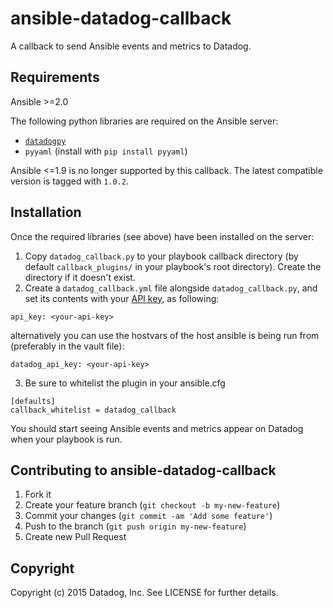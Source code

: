# ansible-datadog-callback

A callback to send Ansible events and metrics to Datadog.

## Requirements

Ansible >=2.0

The following python libraries are required on the Ansible server:

- [`datadogpy`](https://github.com/DataDog/datadogpy/)
- `pyyaml` (install with `pip install pyyaml`)

Ansible <=1.9 is no longer supported by this callback. The latest compatible
version is tagged with `1.0.2`.

## Installation

Once the required libraries (see above) have been installed on the server:

1. Copy `datadog_callback.py` to your playbook callback directory (by default
`callback_plugins/` in your playbook's root directory). Create the directory
if it doesn't exist.
2. Create a `datadog_callback.yml` file alongside `datadog_callback.py`,
and set its contents with your [API key](https://app.datadoghq.com/account/settings#api),
as following:

```
api_key: <your-api-key>
```

alternatively you can use the hostvars of the host ansible is being run from (preferably in the vault file):
```
datadog_api_key: <your-api-key>
```

3. Be sure to whitelist the plugin in your ansible.cfg
```
[defaults]
callback_whitelist = datadog_callback
```

You should start seeing Ansible events and metrics appear on Datadog when your playbook is run.

## Contributing to ansible-datadog-callback

1. Fork it
2. Create your feature branch (`git checkout -b my-new-feature`)
3. Commit your changes (`git commit -am 'Add some feature'`)
4. Push to the branch (`git push origin my-new-feature`)
5. Create new Pull Request

## Copyright

Copyright (c) 2015 Datadog, Inc. See LICENSE for further details.
